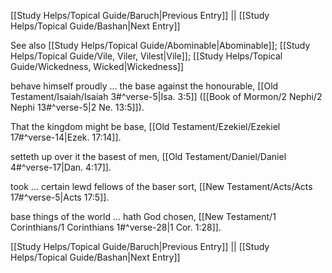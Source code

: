 [[Study Helps/Topical Guide/Baruch|Previous Entry]]  ||  [[Study Helps/Topical Guide/Bashan|Next Entry]]

 See also [[Study Helps/Topical Guide/Abominable|Abominable]]; [[Study Helps/Topical Guide/Vile, Viler, Vilest|Vile]]; [[Study Helps/Topical Guide/Wickedness, Wicked|Wickedness]]

 behave himself proudly ... the base against the honourable, [[Old Testament/Isaiah/Isaiah 3#^verse-5|Isa. 3:5]] ([[Book of Mormon/2 Nephi/2 Nephi 13#^verse-5|2 Ne. 13:5]]).

 That the kingdom might be base, [[Old Testament/Ezekiel/Ezekiel 17#^verse-14|Ezek. 17:14]].

 setteth up over it the basest of men, [[Old Testament/Daniel/Daniel 4#^verse-17|Dan. 4:17]].

 took ... certain lewd fellows of the baser sort, [[New Testament/Acts/Acts 17#^verse-5|Acts 17:5]].

 base things of the world ... hath God chosen, [[New Testament/1 Corinthians/1 Corinthians 1#^verse-28|1 Cor. 1:28]].

[[Study Helps/Topical Guide/Baruch|Previous Entry]]  ||  [[Study Helps/Topical Guide/Bashan|Next Entry]]